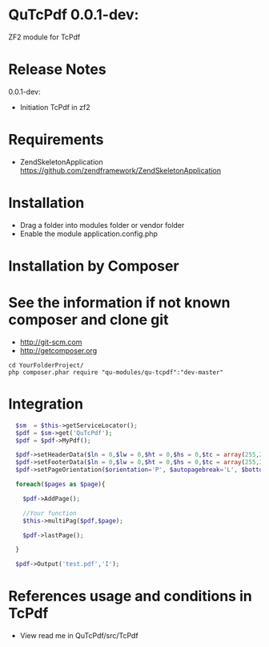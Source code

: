QuTcPdf 0.0.1-dev:
========================

ZF2 module for TcPdf

Release Notes
========================

0.0.1-dev:

- Initiation TcPdf in zf2

Requirements
========================
- ZendSkeletonApplication https://github.com/zendframework/ZendSkeletonApplication

Installation
========================
- Drag a folder into modules folder or vendor folder
- Enable the module application.config.php

Installation by Composer
========================
See the information if not known composer and clone git
=========================================================
- http://git-scm.com
- http://getcomposer.org

```
cd YourFolderProject/
php composer.phar require "qu-modules/qu-tcpdf":"dev-master"
```

Integration
========================
```php
  $sm  = $this->getServiceLocator();
  $pdf = $sm->get('QuTcPdf');
  $pdf = $pdf->MyPdf();

  $pdf->setHeaderData($ln = 0,$lw = 0,$ht = 0,$hs = 0,$tc = array(255,255,255),$lc = array(255,255,255));
  $pdf->setFooterData($ln = 0,$lw = 0,$ht = 0,$hs = 0,$tc = array(255,255,255),$lc = array(255,255,255));
  $pdf->setPageOrientation($orientation='P', $autopagebreak='L', $bottommargin=-200);

  foreach($pages as $page){

    $pdf->AddPage();

    //Your function
    $this->multiPag($pdf,$page);

    $pdf->lastPage();

  }

  $pdf->Output('test.pdf','I');
```

References usage and conditions in TcPdf
========================
- View read me in QuTcPdf/src/TcPdf
